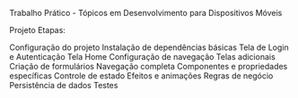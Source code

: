 Trabalho Prático - Tópicos em Desenvolvimento para Dispositivos Móveis

Projeto
Etapas:

 Configuração do projeto
 Instalação de dependências básicas
 Tela de Login e Autenticação
 Tela Home
 Configuração de navegação
 Telas adicionais
 Criação de formulários
 Navegação completa
 Componentes e propriedades específicas
 Controle de estado
 Efeitos e animações
 Regras de negócio
 Persistência de dados
 Testes